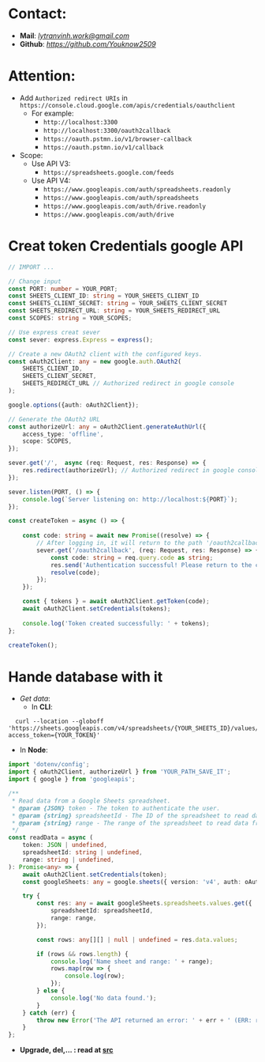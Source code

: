 # Contact:
- **Mail**: *lytranvinh.work@gmail.com*
- **Github**: *https://github.com/Youknow2509*

# Attention: 
- Add `Authorized redirect URIs` in `https://console.cloud.google.com/apis/credentials/oauthclient`
    + For example: 
      + `http://localhost:3300`
      + `http://localhost:3300/oauth2callback`
      + `https://oauth.pstmn.io/v1/browser-callback`
      + `https://oauth.pstmn.io/v1/callback`
- Scope:
  + Use API V3: 
    + `https://spreadsheets.google.com/feeds`
  + Use API V4:
    + `https://www.googleapis.com/auth/spreadsheets.readonly`
    + `https://www.googleapis.com/auth/spreadsheets`
    + `https://www.googleapis.com/auth/drive.readonly`
    + `https://www.googleapis.com/auth/drive`



# Creat token Credentials google API
```ts
// IMPORT ...

// Change input 
const PORT: number = YOUR_PORT;
const SHEETS_CLIENT_ID: string = YOUR_SHEETS_CLIENT_ID
const SHEETS_CLIENT_SECRET: string = YOUR_SHEETS_CLIENT_SECRET
const SHEETS_REDIRECT_URL: string = YOUR_SHEETS_REDIRECT_URL
const SCOPES: string = YOUR_SCOPES;

// Use express creat sever
const sever: express.Express = express();

// Create a new OAuth2 client with the configured keys.
const oAuth2Client: any = new google.auth.OAuth2(
    SHEETS_CLIENT_ID, 
    SHEETS_CLIENT_SECRET,
    SHEETS_REDIRECT_URL // Authorized redirect in google console
);

google.options({auth: oAuth2Client});

// Generate the OAuth2 URL
const authorizeUrl: any = oAuth2Client.generateAuthUrl({
    access_type: 'offline',
    scope: SCOPES,
});

sever.get('/',  async (req: Request, res: Response) => {
    res.redirect(authorizeUrl); // Authorized redirect in google console
});

sever.listen(PORT, () => {
    console.log(`Server listening on: http://localhost:${PORT}`);
});

const createToken = async () => {
    
    const code: string = await new Promise((resolve) => {
        // After logging in, it will return to the path '/oauth2callback' and return the data
        sever.get('/oauth2callback', (req: Request, res: Response) => {
            const code: string = req.query.code as string;
            res.send('Authentication successful! Please return to the console.');
            resolve(code);
        });
    });

    const { tokens } = await oAuth2Client.getToken(code);
    await oAuth2Client.setCredentials(tokens);
    
    console.log('Token created successfully: ' + tokens);
};

createToken();
```
# Hande database with it

- *Get data*:
  - In **CLI**: 
```shell
  curl --location --globoff 'https://sheets.googleapis.com/v4/spreadsheets/{YOUR_SHEETS_ID}/values/{RANGE}?access_token={YOUR_TOKEN}'
```

  - In **Node**:
```ts
import 'dotenv/config';
import { oAuth2Client, authorizeUrl } from 'YOUR_PATH_SAVE_IT';
import { google } from 'googleapis';

/**
 * Read data from a Google Sheets spreadsheet.
 * @param {JSON} token - The token to authenticate the user.
 * @param {string} spreadsheetId - The ID of the spreadsheet to read data from.
 * @param {string} range - The range of the spreadsheet to read data from. (Example: 'Users', 'Users!A1:F3')
 */
const readData = async (
    token: JSON | undefined,
    spreadsheetId: string | undefined,
    range: string | undefined,
): Promise<any> => {
    await oAuth2Client.setCredentials(token);
    const googleSheets: any = google.sheets({ version: 'v4', auth: oAuth2Client });

    try {
        const res: any = await googleSheets.spreadsheets.values.get({
            spreadsheetId: spreadsheetId,
            range: range,
        });

        const rows: any[][] | null | undefined = res.data.values;

        if (rows && rows.length) {
            console.log('Name sheet and range: ' + range);
            rows.map(row => {
                console.log(row);
            });
        } else {
            console.log('No data found.');
        }
    } catch (err) {
        throw new Error('The API returned an error: ' + err + ' (ERR: readData in )' + __dirname);
    }
};
```

- **Upgrade, del,... : read at [src](src/)** 



